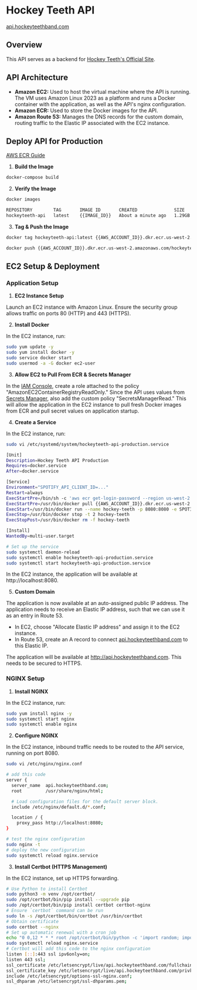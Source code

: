 # Hockey Teeth API
[api.hockeyteethband.com](https://api.hockeyteethband.com)

## Overview
This API serves as a backend for [Hockey Teeth's Official Site](https://hockeyteethband.com).

## API Architecture
- **Amazon EC2:** Used to host the virtual machine where the API is running. The VM uses Amazon Linux 2023 as a platform and runs a Docker container with the application, as well as the API's nginx configuration.
- **Amazon ECR:** Used to store the Docker images for the API.
- **Amazon Route 53:** Manages the DNS records for the custom domain, routing traffic to the Elastic IP associated with the EC2 instance.

## Deploy API for Production

[AWS ECR Guide](https://docs.aws.amazon.com/AmazonECR/latest/userguide/getting-started-cli.html)
1. **Build the Image**

```sh
docker-compose build
```

2. **Verify the Image**

```sh
docker images

REPOSITORY        TAG       IMAGE ID       CREATED              SIZE
hockeyteeth-api   latest    {{IMAGE_ID}}   About a minute ago   1.29GB
```

3. **Tag & Push the Image**

```sh
docker tag hockeyteeth-api:latest {{AWS_ACCOUNT_ID}}.dkr.ecr.us-west-2.amazonaws.com/hockeyteeth-api-production

docker push {{AWS_ACCOUNT_ID}}.dkr.ecr.us-west-2.amazonaws.com/hockeyteeth-api-production
```

## EC2 Setup & Deployment

### Application Setup
1. **EC2 Instance Setup**

Launch an EC2 instance with Amazon Linux. Ensure the security group allows traffic on ports 80 (HTTP) and 443 (HTTPS).

2. **Install Docker**

In the EC2 instance, run:

```sh
sudo yum update -y
sudo yum install docker -y
sudo service docker start
sudo usermod -a -G docker ec2-user

```

3. **Allow EC2 to Pull From ECR & Secrets Manager**

In the [IAM Console](https://us-east-1.console.aws.amazon.com/iamv2/home?region=us-west-2#/roles), create a role attached to the policy "AmazonEC2ContainerRegistryReadOnly." Since the API uses values from [Secrets Manager](https://us-west-2.console.aws.amazon.com/secretsmanager/listsecrets?region=us-west-2), also add the custom policy "SecretsManagerRead." This will allow the application in the EC2 instance to pull fresh Docker images from ECR and pull secret values on application startup.

4. **Create a Service**

In the EC2 instance, run:

```sh
sudo vi /etc/systemd/system/hockeyteeth-api-production.service

[Unit]
Description=Hockey Teeth API Production
Requires=docker.service
After=docker.service

[Service]
Environment="SPOTIFY_API_CLIENT_ID=..."
Restart=always
ExecStartPre=/bin/sh -c 'aws ecr get-login-password --region us-west-2 | docker login --username AWS --password-stdin {{AWS_ACCOUNT_ID}}.dkr.ecr.us-west-2.amazonaws.com'
ExecStartPre=/usr/bin/docker pull {{AWS_ACCOUNT_ID}}.dkr.ecr.us-west-2.amazonaws.com/hockeyteeth-api-production:latest
ExecStart=/usr/bin/docker run --name hockey-teeth -p 8080:8080 -e SPOTIFY_API_CLIENT_ID=... {{AWS_ACCOUNT_ID}}.dkr.ecr.us-west-2.amazonaws.com/hockeyteeth-api-production:latest
ExecStop=/usr/bin/docker stop -t 2 hockey-teeth
ExecStopPost=/usr/bin/docker rm -f hockey-teeth

[Install]
WantedBy=multi-user.target

# Set up the service
sudo systemctl daemon-reload
sudo systemctl enable hockeyteeth-api-production.service
sudo systemctl start hockeyteeth-api-production.service
```

In the EC2 instance, the application will be available at http://localhost:8080.

5. **Custom Domain**

The application is now available at an auto-assigned public IP address. The application needs to receive an Elastic IP address, such that we can use it as an entry in Route 53.

- In EC2, choose "Allocate Elastic IP address" and assign it to the EC2 instance.
- In Route 53, create an A record to connect [api.hockeyteethband.com](api.hockeyteethband.com) to this Elastic IP.

The application will be available at http://api.hockeyteethband.com. This needs to be secured to HTTPS.

### NGINX Setup

1. **Install NGINX**

In the EC2 instance, run:

```sh
sudo yum install nginx -y
sudo systemctl start nginx
sudo systemctl enable nginx
```

2. **Configure NGINX**

In the EC2 instance, inbound traffic needs to be routed to the API service, running on port 8080.

```sh
sudo vi /etc/nginx/nginx.conf

# add this code
server {
  server_name  api.hockeyteethband.com;
  root         /usr/share/nginx/html;

  # Load configuration files for the default server block.
  include /etc/nginx/default.d/*.conf;

  location / {
    proxy_pass http://localhost:8080;
}

# test the nginx configuration
sudo nginx -t
# deploy the new configuration
sudo systemctl reload nginx.service
```

3. **Install Certbot (HTTPS Management)**

In the EC2 instance, set up HTTPS forwarding.

```sh
# Use Python to install Certbot
sudo python3 -m venv /opt/certbot/
sudo /opt/certbot/bin/pip install --upgrade pip
sudo /opt/certbot/bin/pip install certbot certbot-nginx
# Ensure `certbot` command can be run
sudo ln -s /opt/certbot/bin/certbot /usr/bin/certbot
# Obtain certificate
sudo certbot --nginx
# Set up automatic renewal with a cron job
echo "0 0,12 * * * root /opt/certbot/bin/python -c 'import random; import time; time.sleep(random.random() * 3600)' && sudo certbot renew -q" | sudo tee -a /etc/crontab > /dev/null
sudo systemctl reload nginx.service
# Certbot will add this code to the nginx configuration
listen [::]:443 ssl ipv6only=on;
listen 443 ssl;
ssl_certificate /etc/letsencrypt/live/api.hockeyteethband.com/fullchain.pem;
ssl_certificate_key /etc/letsencrypt/live/api.hockeyteethband.com/privkey.pem;
include /etc/letsencrypt/options-ssl-nginx.conf;
ssl_dhparam /etc/letsencrypt/ssl-dhparams.pem;
```
